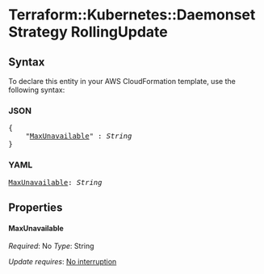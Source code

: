 # Terraform::Kubernetes::Daemonset Strategy RollingUpdate

## Syntax

To declare this entity in your AWS CloudFormation template, use the following syntax:

### JSON

<pre>
{
    "<a href="#maxunavailable" title="MaxUnavailable">MaxUnavailable</a>" : <i>String</i>
}
</pre>

### YAML

<pre>
<a href="#maxunavailable" title="MaxUnavailable">MaxUnavailable</a>: <i>String</i>
</pre>

## Properties

#### MaxUnavailable

_Required_: No
_Type_: String

_Update requires_: [No interruption](https://docs.aws.amazon.com/AWSCloudFormation/latest/UserGuide/using-cfn-updating-stacks-update-behaviors.html#update-no-interrupt)

